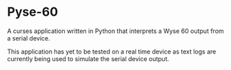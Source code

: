 # Pyse-60
A curses application written in Python that interprets a Wyse 60 output from a serial device.

This application has yet to be tested on a real time device as text logs are currently being used to simulate the serial device output. 